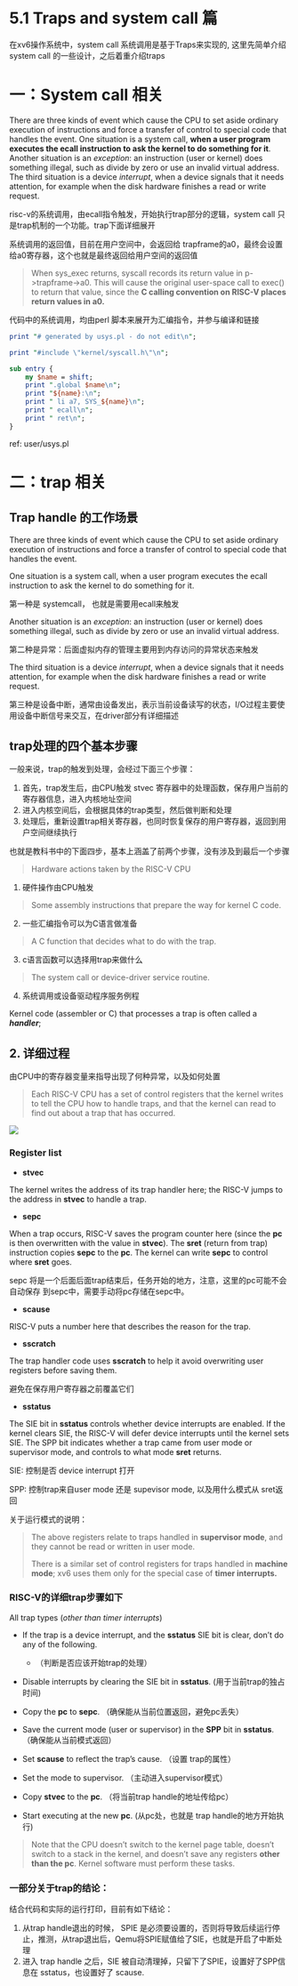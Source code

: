 # 5.1 Traps and system call 篇

在xv6操作系统中，system call 系统调用是基于Traps来实现的, 这里先简单介绍 system call 的一些设计，之后着重介绍traps

# 一：System call 相关

There are three kinds of event which cause the CPU to set aside ordinary execution of instructions  and force a transfer of control to special code that handles the event. One situation is a system  call, **when a user program executes the ecall instruction to ask the kernel to do something for it**. Another situation is an *exception*: an instruction (user or kernel) does something illegal, such as  divide by zero or use an invalid virtual address. The third situation is a device *interrupt*, when a  device signals that it needs attention, for example when the disk hardware finishes a read or write  request.

risc-v的系统调用，由ecall指令触发，开始执行trap部分的逻辑，system call 只是trap机制的一个功能。trap下面详细展开

系统调用的返回值，目前在用户空间中，会返回给 trapframe的a0，最终会设置给a0寄存器，这个也就是最终返回给用户空间的返回值

> When sys_exec returns, syscall records its return value in p->trapframe->a0. This will  cause the original user-space call to exec() to return that value, since the **C calling convention on RISC-V places return values in a0.**

代码中的系统调用，均由perl 脚本来展开为汇编指令，并参与编译和链接

```perl
print "# generated by usys.pl - do not edit\n";

print "#include \"kernel/syscall.h\"\n";

sub entry {
    my $name = shift;
    print ".global $name\n";
    print "${name}:\n";
    print " li a7, SYS_${name}\n";
    print " ecall\n";
    print " ret\n";
}
```

ref: user/usys.pl

# 二：trap 相关

## Trap handle 的工作场景

There are three kinds of event which cause the CPU to set aside ordinary execution of instructions  and force a transfer of control to special code that handles the event. 

One situation is a system call, when a user program executes the ecall instruction to ask the kernel to do something for it. 

第一种是 systemcall， 也就是需要用ecall来触发

Another situation is an *exception*: an instruction (user or kernel) does something illegal, such as divide by zero or use an invalid virtual address.

第二种是异常：后面虚拟内存的管理主要用到内存访问的异常状态来触发

 The third situation is a device *interrupt*, when a device signals that it needs attention, for example when the disk hardware finishes a read or write request.

第三种是设备中断，通常由设备发出，表示当前设备读写的状态，I/O过程主要使用设备中断信号来交互，在driver部分有详细描述



## trap处理的四个基本步骤

一般来说，trap的触发到处理，会经过下面三个步骤：

1. 首先，trap发生后，由CPU触发 stvec 寄存器中的处理函数，保存用户当前的寄存器信息，进入内核地址空间
2. 进入内核空间后，会根据具体的trap类型，然后做判断和处理
3. 处理后，重新设置trap相关寄存器，也同时恢复保存的用户寄存器，返回到用户空间继续执行

也就是教科书中的下面四步，基本上涵盖了前两个步骤，没有涉及到最后一个步骤

> Hardware actions taken by the RISC-V CPU 

1. 硬件操作由CPU触发

> Some assembly instructions that prepare the way for kernel C code.

2. 一些汇编指令可以为C语言做准备

> A C function that decides what to do with the trap.

3. c语言函数可以选择用trap来做什么

> The system call or device-driver service routine.

4. 系统调用或设备驱动程序服务例程

Kernel code (assembler or C) that processes a trap is often called a ***handler***;



## 2. 详细过程

由CPU中的寄存器变量来指导出现了何种异常，以及如何处置

> Each RISC-V CPU has a set of control registers that the kernel writes to tell the CPU how to handle traps, and that the kernel can read to find out about a trap that has occurred.

![](./images/trap_1.png)

### Register list

- **stvec**

The kernel writes the address of its trap handler here; the RISC-V jumps to the  address in **stvec** to handle a trap.

- **sepc**

When a trap occurs, RISC-V saves the program counter here (since the **pc** is then overwritten with the value in **stvec**). The **sret** (return from trap) instruction copies **sepc** to the **pc**. The kernel can write **sepc** to control where **sret** goes. 

sepc 将是一个后面后面trap结束后，任务开始的地方，注意，这里的pc可能不会自动保存 到sepc中，需要手动将pc存储在sepc中。

- **scause**

RISC-V puts a number here that describes the reason for the trap. 

- **sscratch**

The trap handler code uses **sscratch** to help it avoid overwriting user registers before saving them. 

避免在保存用户寄存器之前覆盖它们

- **sstatus**

The SIE bit in **sstatus** controls whether device interrupts are enabled. If the kernel clears SIE, the RISC-V will defer device interrupts until the kernel sets SIE. The SPP bit indicates whether a trap came from user mode or supervisor mode, and controls to what mode **sret** returns.

SIE: 控制是否 device interrupt 打开 

SPP: 控制trap来自user mode 还是 supevisor mode, 以及用什么模式从 sret返回



关于运行模式的说明：

> The above registers relate to traps handled in **supervisor mode**, and they cannot be read or written in user mode.
>
> There is a similar set of control registers for traps handled in **machine mode**; xv6 uses them only for the special case of **timer interrupts.**





### RISC-V的详细trap步骤如下

All  trap types (*other than timer interrupts*)

- If the trap is a device interrupt, and the **sstatus** SIE bit is clear, don’t do any of the following. 
  -  （判断是否应该开始trap的处理）

- Disable interrupts by clearing the SIE bit in **sstatus**. (用于当前trap的独占时间)

- Copy the **pc** to **sepc**. （确保能从当前位置返回，避免pc丢失）

- Save the current mode (user or supervisor) in the **SPP** bit in **sstatus**.  （确保能从当前模式返回）

- Set **scause** to reflect the trap’s cause. （设置 trap的属性）

- Set the mode to supervisor. （主动进入supervisor模式）

- Copy **stvec** to the **pc**. （将当前trap handle的地址传给pc）

- Start executing at the new **pc**. (从pc处，也就是 trap handle的地方开始执行)

> Note that the CPU doesn’t switch to the kernel page table, doesn’t switch to a stack in the kernel, and doesn’t save any registers **other than the pc**. Kernel software must perform these tasks.





### 一部分关于trap的结论：

结合代码和实际的运行打印，目前有如下结论：

1. 从trap handle退出的时候， SPIE 是必须要设置的，否则将导致后续运行停止，推测，从trap退出后，Qemu将SPIE赋值给了SIE，也就是开启了中断处理
2. 进入 trap handle 之后，SIE 被自动清理掉，只留下了SPIE，设置好了SPP信息在 sstatus，也设置好了 scause.

